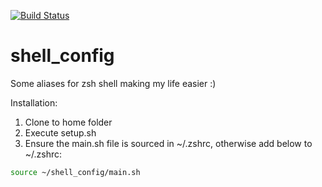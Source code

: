 [![Build Status](https://travis-ci.org/dawidkotarba/shell_config.svg?branch=master)](https://travis-ci.org/dawidkotarba/shell_config)

# shell_config

Some aliases for zsh shell making my life easier :)

Installation:
1. Clone to home folder
2. Execute setup.sh
3. Ensure the main.sh file is sourced in ~/.zshrc, otherwise add below to ~/.zshrc:
```bash
source ~/shell_config/main.sh
```
